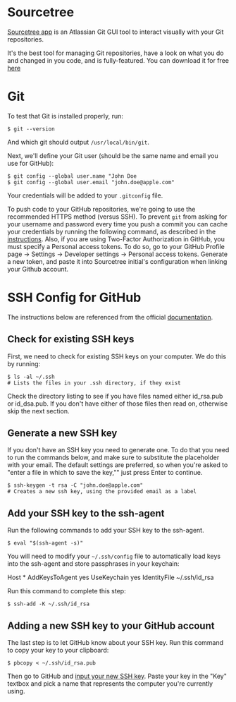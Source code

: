 # Sourcetree

[Sourcetree app](https://www.sourcetreeapp.com) is an Atlassian Git GUI tool to interact visually with your Git repositories.

It's the best tool for managing Git repositories, have a look on what you do and changed in you code, and is fully-featured. You can download it for free [here](https://www.sourcetreeapp.com)

# Git

To test that Git is installed properly, run:

```
$ git --version
```

And which git should output `/usr/local/bin/git`.

Next, we'll define your Git user (should be the same name and email you use for GitHub):

```
$ git config --global user.name "John Doe
$ git config --global user.email "john.doe@apple.com"
```

Your credentials will be added to your `.gitconfig` file.

To push code to your GitHub repositories, we're going to use the recommended HTTPS method (versus SSH). To prevent `git` from asking for your username and password every time you push a commit you can cache your credentials by running the following command, as described in the [instructions](https://help.github.com/en/github/using-git/caching-your-github-password-in-git).
Also, if you are using Two-Factor Authorization in GitHub, you must specify a Personal access tokens. To do so, go to your GitHub Profile page -> Settings -> Developer settings -> Personal access tokens.
Generate a new token, and paste it into Sourcetree initial's configuration when linking your Github account.


# SSH Config for GitHub

The instructions below are referenced from the official [documentation](https://help.github.com/en/github/authenticating-to-github/connecting-to-github-with-ssh).


## Check for existing SSH keys

First, we need to check for existing SSH keys on your computer. We do this by running:

```
$ ls -al ~/.ssh
# Lists the files in your .ssh directory, if they exist
```

Check the directory listing to see if you have files named either id_rsa.pub or id_dsa.pub. If you don't have either of those files then read on, otherwise skip the next section.


## Generate a new SSH key

If you don't have an SSH key you need to generate one. To do that you need to run the commands below, and make sure to substitute the placeholder with your email. The default settings are preferred, so when you're asked to "enter a file in which to save the key,"" just press Enter to continue.

```
$ ssh-keygen -t rsa -C "john.doe@apple.com"
# Creates a new ssh key, using the provided email as a label
```


## Add your SSH key to the ssh-agent

Run the following commands to add your SSH key to the ssh-agent.

```
$ eval "$(ssh-agent -s)"
```

You will need to modify your `~/.ssh/config` file to automatically load keys into the ssh-agent and store passphrases in your keychain:

Host *
  AddKeysToAgent yes
  UseKeychain yes
  IdentityFile ~/.ssh/id_rsa
  
Run this command to complete this step:

```
$ ssh-add -K ~/.ssh/id_rsa
```


## Adding a new SSH key to your GitHub account

The last step is to let GitHub know about your SSH key. Run this command to copy your key to your clipboard:

```
$ pbcopy < ~/.ssh/id_rsa.pub
```

Then go to GitHub and [input your new SSH key](https://github.com/settings/ssh/new). Paste your key in the "Key" textbox and pick a name that represents the computer you're currently using.
